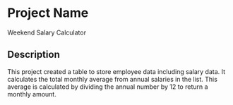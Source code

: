 # Project Name

Weekend Salary Calculator

## Description

This project created a table to store employee data including salary data.  It calculates the total monthly average from annual salaries in the list.  This average is calculated by dividing the annual number by 12 to return a monthly amount.
